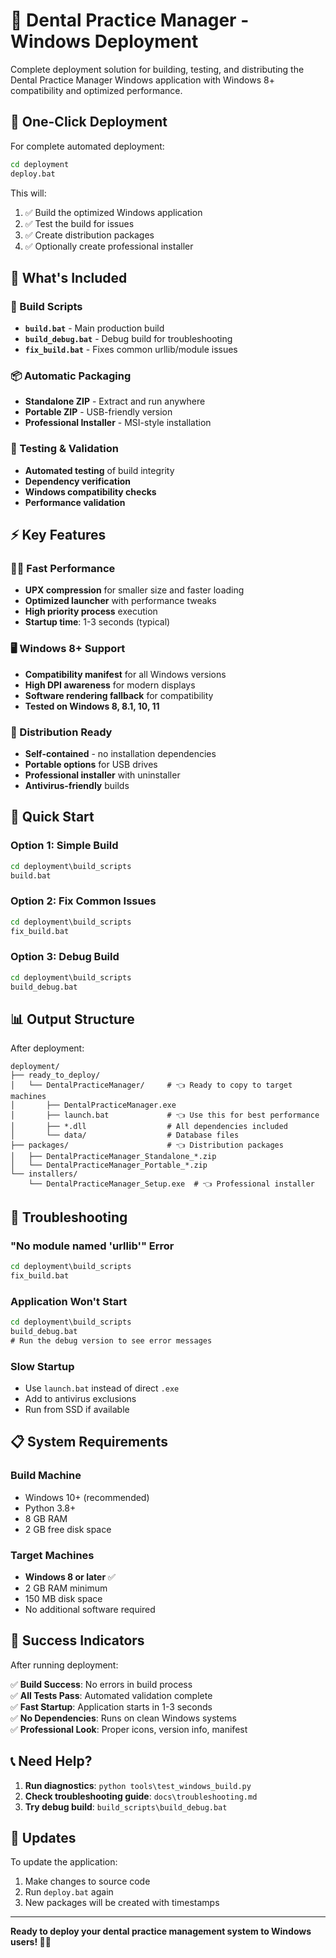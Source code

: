 # 🦷 Dental Practice Manager - Windows Deployment

Complete deployment solution for building, testing, and distributing the Dental Practice Manager Windows application with Windows 8+ compatibility and optimized performance.

## 🚀 One-Click Deployment

For complete automated deployment:

```cmd
cd deployment
deploy.bat
```

This will:
1. ✅ Build the optimized Windows application
2. ✅ Test the build for issues
3. ✅ Create distribution packages
4. ✅ Optionally create professional installer

## 📁 What's Included

### 🔧 Build Scripts
- **`build.bat`** - Main production build
- **`build_debug.bat`** - Debug build for troubleshooting  
- **`fix_build.bat`** - Fixes common urllib/module issues

### 📦 Automatic Packaging
- **Standalone ZIP** - Extract and run anywhere
- **Portable ZIP** - USB-friendly version
- **Professional Installer** - MSI-style installation

### 🧪 Testing & Validation
- **Automated testing** of build integrity
- **Dependency verification** 
- **Windows compatibility checks**
- **Performance validation**

## ⚡ Key Features

### 🏃‍♂️ Fast Performance
- **UPX compression** for smaller size and faster loading
- **Optimized launcher** with performance tweaks
- **High priority process** execution
- **Startup time**: 1-3 seconds (typical)

### 🖥️ Windows 8+ Support
- **Compatibility manifest** for all Windows versions
- **High DPI awareness** for modern displays
- **Software rendering fallback** for compatibility
- **Tested on Windows 8, 8.1, 10, 11**

### 📱 Distribution Ready
- **Self-contained** - no installation dependencies
- **Portable options** for USB drives
- **Professional installer** with uninstaller
- **Antivirus-friendly** builds

## 🎯 Quick Start

### Option 1: Simple Build
```cmd
cd deployment\build_scripts
build.bat
```

### Option 2: Fix Common Issues
```cmd
cd deployment\build_scripts  
fix_build.bat
```

### Option 3: Debug Build
```cmd
cd deployment\build_scripts
build_debug.bat
```

## 📊 Output Structure

After deployment:

```
deployment/
├── ready_to_deploy/
│   └── DentalPracticeManager/     # 👈 Ready to copy to target machines
│       ├── DentalPracticeManager.exe
│       ├── launch.bat             # 👈 Use this for best performance
│       ├── *.dll                  # All dependencies included
│       └── data/                  # Database files
├── packages/                      # 👈 Distribution packages
│   ├── DentalPracticeManager_Standalone_*.zip
│   └── DentalPracticeManager_Portable_*.zip
└── installers/
    └── DentalPracticeManager_Setup.exe  # 👈 Professional installer
```

## 🔧 Troubleshooting

### "No module named 'urllib'" Error
```cmd
cd deployment\build_scripts
fix_build.bat
```

### Application Won't Start
```cmd
cd deployment\build_scripts  
build_debug.bat
# Run the debug version to see error messages
```

### Slow Startup
- Use `launch.bat` instead of direct `.exe`
- Add to antivirus exclusions
- Run from SSD if available

## 📋 System Requirements

### Build Machine
- Windows 10+ (recommended)
- Python 3.8+
- 8 GB RAM
- 2 GB free disk space

### Target Machines  
- **Windows 8 or later** ✅
- 2 GB RAM minimum
- 150 MB disk space
- No additional software required

## 🎉 Success Indicators

After running deployment:

✅ **Build Success**: No errors in build process  
✅ **All Tests Pass**: Automated validation complete  
✅ **Fast Startup**: Application starts in 1-3 seconds  
✅ **No Dependencies**: Runs on clean Windows systems  
✅ **Professional Look**: Proper icons, version info, manifest  

## 📞 Need Help?

1. **Run diagnostics**: `python tools\test_windows_build.py`
2. **Check troubleshooting guide**: `docs\troubleshooting.md`
3. **Try debug build**: `build_scripts\build_debug.bat`

## 🔄 Updates

To update the application:
1. Make changes to source code
2. Run `deploy.bat` again
3. New packages will be created with timestamps

---

**Ready to deploy your dental practice management system to Windows users! 🦷✨**
